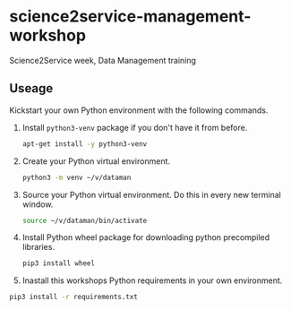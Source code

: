 # science2service-management-workshop
Science2Service week, Data Management training


## Useage

Kickstart your own Python environment with the following commands.

1. Install `python3-venv` package if you don't have it from before.
    ```bash
    apt-get install -y python3-venv
    ```
0. Create your Python virtual environment.
    ```bash
    python3 -m venv ~/v/dataman
    ```
0. Source your Python virtual environment. Do this in every new terminal window.
    ```bash
    source ~/v/dataman/bin/activate
    ```
0. Install Python wheel package for downloading python precompiled libraries.
   ```bash
   pip3 install wheel
   ```
0. Inastall this workshops Python requirements in your own environment.
  ```bash
  pip3 install -r requirements.txt
  ```
